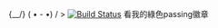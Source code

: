 
{\__/}
( • - •)
/ > [![Build Status](https://travis-ci.com/anathegreatlol/myfirstTravis.svg?branch=master)](https://travis-ci.com/anathegreatlol/myfirstTravis)
看我的綠色passing徽章
